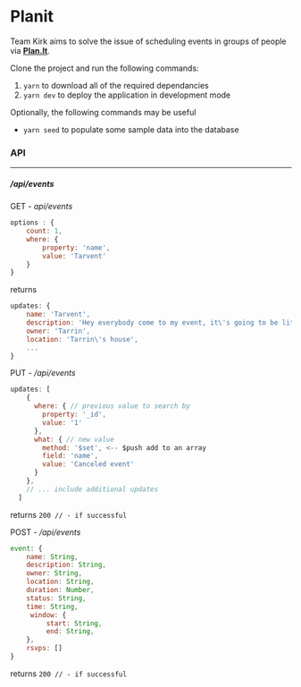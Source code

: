 # Planit

Team Kirk aims to solve the issue of scheduling events in groups of people via  **[Plan.It](https://github.com/Kirk-Blue-Ocean/planit "Plan.It")**.

Clone the project and run the following commands:
1. `yarn` to download all of the required dependancies
2. `yarn dev` to deploy the application in development mode

Optionally, the following commands may be useful
- `yarn seed` to populate some sample data into the database


### API
------------
##### /api/events
GET - *api/events*
```javascript
options : {
	count: 1,
	where: {
		property: 'name',
		value: 'Tarvent'
	}
}
```
returns
```javascript
updates: {
    name: 'Tarvent',
    description: 'Hey everybody come to my event, it\'s going to be lit! ',
    owner: 'Tarrin',
    location: 'Tarrin\'s house',
  	...
}
```
PUT - */api/events*

```javascript
updates: [
    {
      where: { // previous value to search by
        property: '_id',
        value: '1'
      },
      what: { // new value
        method: '$set', <-- $push add to an array
        field: 'name',
        value: 'Canceled event'
      }
    },
	// ... include additional updates
  ]
```
returns 
`200 // - if successful `

POST - */api/events*
```javascript
event: {
 	name: String,
 	description: String,
 	owner: String,
 	location: String,
 	duration: Number,
 	status: String,
 	time: String,
	 window: {
  		 start: String,
  		 end: String,
 	},
 	rsvps: []
}
```
returns `200 // - if successful`


